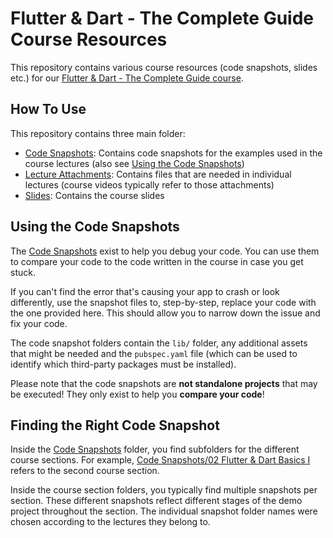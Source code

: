 # Flutter & Dart - The Complete Guide Course Resources

This repository contains various course resources (code snapshots, slides etc.) for our [Flutter & Dart - The Complete Guide course](https://acad.link/flutter).

## How To Use

This repository contains three main folder:

- [Code Snapshots](/Code%20Snapshots/): Contains code snapshots for the examples used in the course lectures (also see [Using the Code Snapshots](#using-the-code-snapshots))
- [Lecture Attachments](/Lecture%20Attachments/): Contains files that are needed in individual lectures (course videos typically refer to those attachments)
- [Slides](/Slides/): Contains the course slides

## Using the Code Snapshots

The [Code Snapshots](/Code%20Snapshots/) exist to help you debug your code. You can use them to compare your code to the code written in the course in case you get stuck.

If you can't find the error that's causing your app to crash or look differently, use the snapshot files to, step-by-step, replace your code with the one provided here. This should allow you to narrow down the issue and fix your code.

The code snapshot folders contain the `lib/` folder, any additional assets that might be needed and the `pubspec.yaml` file (which can be used to identify which third-party packages must be installed).

Please note that the code snapshots are **not standalone projects** that may be executed! They only exist to help you **compare your code**!

## Finding the Right Code Snapshot

Inside the [Code Snapshots](/Code%20Snapshots/) folder, you find subfolders for the different course sections. For example, [Code Snapshots/02 Flutter & Dart Basics I](/Code%20Snapshots/02%20Flutter%20%26%20Dart%20Basics%20I/) refers to the second course section.

Inside the course section folders, you typically find multiple snapshots per section. These different snapshots reflect different stages of the demo project throughout the section. The individual snapshot folder names were chosen according to the lectures they belong to.

